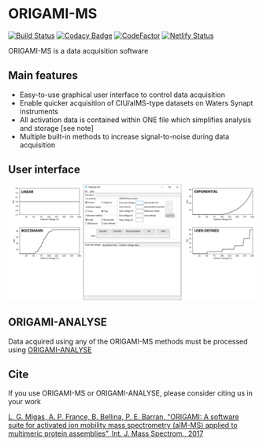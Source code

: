 # ORIGAMI-MS

[![Build Status](https://travis-ci.com/lukasz-migas/ORIGAMI-MS.svg?branch=master)](https://travis-ci.com/lukasz-migas/ORIGAMI-MS)
[![Codacy Badge](https://api.codacy.com/project/badge/Grade/9470765ea97a4466a6a6a4fc284845ab)](https://www.codacy.com/app/lukasz-migas/ORIGAMI-MS?utm_source=github.com&utm_medium=referral&utm_content=lukasz-migas/ORIGAMI-MS&utm_campaign=Badge_Grade)
[![CodeFactor](https://www.codefactor.io/repository/github/lukasz-migas/origami-ms/badge)](https://www.codefactor.io/repository/github/lukasz-migas/origami-ms)
[![Netlify Status](https://api.netlify.com/api/v1/badges/722ea69e-4cec-49c3-a294-bdf7ec4465b7/deploy-status)](https://app.netlify.com/sites/vigorous-hodgkin-b297cc/deploys)

ORIGAMI-MS is a data acquisition software

## Main features

- Easy-to-use graphical user interface to control data acquisition
- Enable quicker acquisition of CIU/aIMS-type datasets on Waters Synapt instruments
- All activation data is contained within ONE file which simplifies analysis and storage [see note]
- Multiple built-in methods to increase signal-to-noise during data acquisition

## User interface

![origami-ms-main](https://github.com/lukasz-migas/ORIGAMI-MS/blob/master/site-source/assets/origami-ms-main.png)

## ORIGAMI-ANALYSE

Data acquired using any of the ORIGAMI-MS methods must be processed using [ORIGAMI-ANALYSE](https://origami.lukasz-migas.com)

## Cite

If you use ORIGAMI-MS or ORIGAMI-ANALYSE, please consider citing us in your work

[L. G. Migas, A. P. France, B. Bellina, P. E. Barran, "ORIGAMI: A software suite for activated ion mobility mass spectrometry (aIM-MS) applied to multimeric protein assemblies”, Int. J. Mass Spectrom., 2017](https://doi.org/10.1016/j.ijms.2017.08.014)
